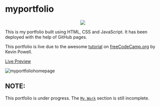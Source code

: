 # myportfolio
<p align="center">
 <img src="https://thumbs.gfycat.com/BriefRaggedBighornsheep.webp">
</p>

This is my portfolio built using HTML, CSS and JavaScript. It has been deployed with the help of GitHub pages.

This portfolio is live due to the awesome [tutorial](https://www.youtube.com/watch?v=_xkSvufmjEs) on [freeCodeCamp.org](https://www.youtube.com/channel/UC8butISFwT-Wl7EV0hUK0BQ) by Kevin Powell.

[Live Preview](https://utkarsh299-tech.github.io/myportfolio/)

![myportfoliohomepage](https://github.com/Utkarsh299-tech/myportfolio/blob/master/myportfolio.png)

## NOTE:
This portfolio is under progress. The [`My Work`](https://utkarsh299-tech.github.io/myportfolio/#work) section is still incomplete.
